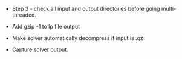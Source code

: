 * Step 3 - check all input and output directories before going multi-threaded.

* Add gzip -1 to lp file output
* Make solver automatically decompress if input is .gz
* Capture solver output.
